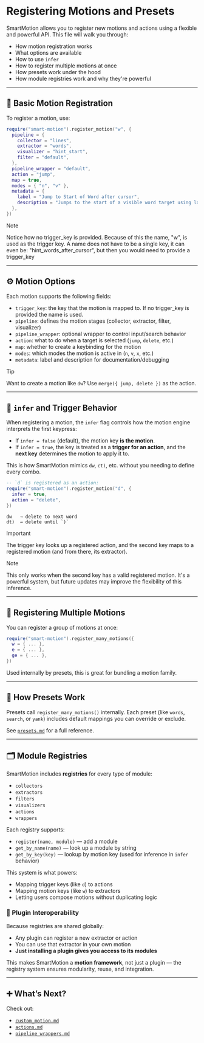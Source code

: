 # Registering Motions and Presets

SmartMotion allows you to register new motions and actions using a flexible and powerful API. This file will walk you through:

- How motion registration works
- What options are available
- How to use `infer`
- How to register multiple motions at once
- How presets work under the hood
- How module registries work and why they're powerful

---

## 🔧 Basic Motion Registration

To register a motion, use:

```lua
require("smart-motion").register_motion("w", {
  pipeline = {
    collector = "lines",
    extractor = "words",
    visualizer = "hint_start",
    filter = "default",
  },
  pipeline_wrapper = "default",
  action = "jump",
  map = true,
  modes = { "n", "v" },
  metadata = {
    label = "Jump to Start of Word after cursor",
    description = "Jumps to the start of a visible word target using labels after the cursor",
  },
})
```

> [!NOTE]
> Notice how no trigger_key is provided. Because of this the name, "w", is used as the trigger key. A name does not have to be a single key, it can even be: "hint_words_after_cursor", but then you would need to provide a trigger_key

---

## ⚙️ Motion Options

Each motion supports the following fields:

- `trigger_key`: the key that the motion is mapped to. If no trigger_key is provided the name is used.
- `pipeline`: defines the motion stages (collector, extractor, filter, visualizer)
- `pipeline_wrapper`: optional wrapper to control input/search behavior
- `action`: what to do when a target is selected (`jump`, `delete`, etc.)
- `map`: whether to create a keybinding for the motion
- `modes`: which modes the motion is active in (`n`, `v`, `x`, etc.)
- `metadata`: label and description for documentation/debugging

> [!TIP]
> Want to create a motion like `dw`? Use `merge({ jump, delete })` as the action.

---

## 🔁 `infer` and Trigger Behavior

When registering a motion, the `infer` flag controls how the motion engine interprets the first keypress:

- If `infer = false` (default), the motion key **is the motion**.
- If `infer = true`, the key is treated as a **trigger for an action**, and the **next key** determines the motion to apply it to.

This is how SmartMotion mimics `dw`, `ct)`, etc. without you needing to define every combo.

```lua
-- `d` is registered as an action:
require("smart-motion").register_motion("d", {
  infer = true,
  action = "delete",
})
```

```
dw   → delete to next word
dt)  → delete until `)`
```

> [!IMPORTANT]
> The trigger key looks up a registered action, and the second key maps to a registered motion (and from there, its extractor).

> [!NOTE]
> This only works when the second key has a valid registered motion. It's a powerful system, but future updates may improve the flexibility of this inference.

---

## 🧵 Registering Multiple Motions

You can register a group of motions at once:

```lua
require("smart-motion").register_many_motions({
  w = { ... },
  e = { ... },
  ge = { ... },
})
```

Used internally by presets, this is great for bundling a motion family.

---

## 🎯 How Presets Work

Presets call `register_many_motions()` internally.
Each preset (like `words`, `search`, or `yank`) includes default mappings you can override or exclude.

See [`presets.md`](./presets.md) for a full reference.

---

## 🗂 Module Registries

SmartMotion includes **registries** for every type of module:

- `collectors`
- `extractors`
- `filters`
- `visualizers`
- `actions`
- `wrappers`

Each registry supports:

- `register(name, module)` — add a module
- `get_by_name(name)` — look up a module by string
- `get_by_key(key)` — lookup by motion key (used for inference in `infer` behavior)

This system is what powers:

- Mapping trigger keys (like `d`) to actions
- Mapping motion keys (like `w`) to extractors
- Letting users compose motions without duplicating logic

### 🔌 Plugin Interoperability

Because registries are shared globally:

- Any plugin can register a new extractor or action
- You can use that extractor in your own motion
- **Just installing a plugin gives you access to its modules**

This makes SmartMotion a **motion framework**, not just a plugin — the registry system ensures modularity, reuse, and integration.

---

## ➕ What’s Next?

Check out:

- [`custom_motion.md`](./custom_motion.md)
- [`actions.md`](./actions.md)
- [`pipeline_wrappers.md`](./pipeline_wrappers.md)
